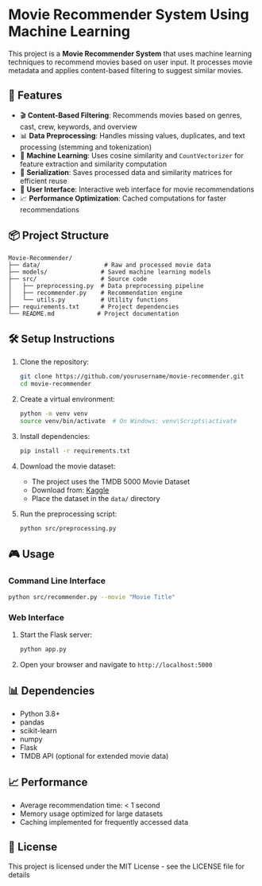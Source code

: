 # Movie Recommender System Using Machine Learning

This project is a **Movie Recommender System** that uses machine learning techniques to recommend movies based on user input. It processes movie metadata and applies content-based filtering to suggest similar movies.

## 🚀 Features

- 🎬 **Content-Based Filtering**: Recommends movies based on genres, cast, crew, keywords, and overview
- 📊 **Data Preprocessing**: Handles missing values, duplicates, and text processing (stemming and tokenization)
- 🤖 **Machine Learning**: Uses cosine similarity and `CountVectorizer` for feature extraction and similarity computation
- 💾 **Serialization**: Saves processed data and similarity matrices for efficient reuse
- 📱 **User Interface**: Interactive web interface for movie recommendations
- 📈 **Performance Optimization**: Cached computations for faster recommendations

## 📦 Project Structure

```
Movie-Recommender/
├── data/                  # Raw and processed movie data
├── models/               # Saved machine learning models
├── src/                  # Source code
│   ├── preprocessing.py  # Data preprocessing pipeline
│   ├── recommender.py    # Recommendation engine
│   └── utils.py          # Utility functions
├── requirements.txt      # Project dependencies
└── README.md            # Project documentation
```

## 🛠️ Setup Instructions

1. Clone the repository:
   ```bash
   git clone https://github.com/yourusername/movie-recommender.git
   cd movie-recommender
   ```

2. Create a virtual environment:
   ```bash
   python -m venv venv
   source venv/bin/activate  # On Windows: venv\Scripts\activate
   ```

3. Install dependencies:
   ```bash
   pip install -r requirements.txt
   ```

4. Download the movie dataset:
   - The project uses the TMDB 5000 Movie Dataset
   - Download from: [Kaggle](https://www.kaggle.com/datasets/tmdb/tmdb-movie-metadata)
   - Place the dataset in the `data/` directory

5. Run the preprocessing script:
   ```bash
   python src/preprocessing.py
   ```

## 🎮 Usage

### Command Line Interface

```bash
python src/recommender.py --movie "Movie Title"
```

### Web Interface

1. Start the Flask server:
   ```bash
   python app.py
   ```

2. Open your browser and navigate to `http://localhost:5000`

## 📊 Dependencies

- Python 3.8+
- pandas
- scikit-learn
- numpy
- Flask
- TMDB API (optional for extended movie data)

## 📈 Performance

- Average recommendation time: < 1 second
- Memory usage optimized for large datasets
- Caching implemented for frequently accessed data

## 📝 License

This project is licensed under the MIT License - see the LICENSE file for details